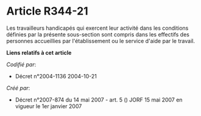 # Article R344-21

Les travailleurs handicapés qui exercent leur activité dans les conditions définies par la présente sous-section sont compris
dans les effectifs des personnes accueillies par l'établissement ou le service d'aide par le travail.

**Liens relatifs à cet article**

_Codifié par_:

  - Décret n°2004-1136 2004-10-21

_Créé par_:

  - Décret n°2007-874 du 14 mai 2007 - art. 5 () JORF 15 mai 2007 en vigueur le 1er janvier 2007
